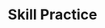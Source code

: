 ---
title: Skill Practice

source:
- title: Common Core Basics
  subject: Social Studies
  chapter: 4
  toc_type: Lesson Review
  toc_number: 4.3
  pages: 164 - 169

questions:
  - number: 1
    text: Which role is the most important responsibility of an ambassador?
    choice:
      - option: A
        text: to advise the president on foreign policy issues
      - option: B
        text: to protect the United States against terrorism
      - option: C
        text: to represent the United States in another country
      - option: D
        text: to allow foreign representatives to meet with the president
    answer:
      - option: 
        text: 
  - number: 2
    text: In July 2009, President Obama signed the UN Convention on the Rights of Persons with Disabilities treaty. Under the US Constitution, what must happen before the treaty can become law?
    choice:
      - option: A
        text: It must be ratified by the UN.
      - option: B
        text: It must be ratified by the Senate.
      - option: C
        text: It must be ratified by the US Congress.
      - option: D
        text: Once the president has signed the treaty, it becomes law.
    answer:
      - option: 
        text: 
  - number: 3
    text: How is a treaty different from an executive agreement?
    choice:
      - option: A
        text: A treaty does not need to be approved by Congress.
      - option: B
        text: A treaty does not need to be upheld by the next president.
      - option: C
        text: A treaty is unlikely to be approved by Congress.
      - option: D
        text: A treaty is more likely to affect foreign policy for years after it is agreed on.
    answer:
      - option: 
        text: 
  - number: 3
    text: How does the Constitution separate the war powers between the executive and legislative branches?
    choice:
      - option: A
        text: The president has all war powers, but Congress has all law-making powers.
      - option: B
        text: The president can declare war, but Congress must approve that action.
      - option: C
        text: The president can order a draft, while Congress commands the army.
      - option: D
        text: The president is commander in chief, but only Congress can declare war.
    answer:
      - option: 
        text: 
        
layout: cc_review
---